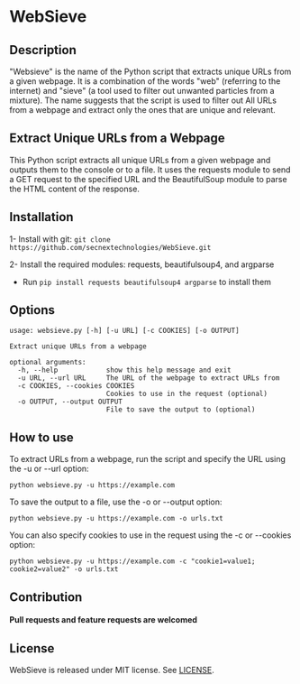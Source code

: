 # WebSieve

## Description
"Websieve" is the name of the Python script that extracts unique URLs from a given webpage. It is a combination of the words "web" (referring to the internet) and "sieve" (a tool used to filter out unwanted particles from a mixture). The name suggests that the script is used to filter out All URLs from a webpage and extract only the ones that are unique and relevant.

## Extract Unique URLs from a Webpage

This Python script extracts all unique URLs from a given webpage and outputs them to the console or to a file. It uses the requests module to send a GET request to the specified URL and the BeautifulSoup module to parse the HTML content of the response.

## Installation
1- Install with git:
`` git clone https://github.com/secnextechnologies/WebSieve.git ``

2- Install the required modules: requests, beautifulsoup4, and argparse
* Run `` pip install requests beautifulsoup4 argparse `` to install them

## Options
```
usage: websieve.py [-h] [-u URL] [-c COOKIES] [-o OUTPUT]

Extract unique URLs from a webpage

optional arguments:
  -h, --help            show this help message and exit
  -u URL, --url URL     The URL of the webpage to extract URLs from
  -c COOKIES, --cookies COOKIES
                        Cookies to use in the request (optional)
  -o OUTPUT, --output OUTPUT
                        File to save the output to (optional)
```

## How to use
To extract URLs from a webpage, run the script and specify the URL using the -u or --url option:

`` python websieve.py -u https://example.com ``

To save the output to a file, use the -o or --output option:

`` python websieve.py -u https://example.com -o urls.txt ``

You can also specify cookies to use in the request using the -c or --cookies option:

`` python websieve.py -u https://example.com -c "cookie1=value1; cookie2=value2" -o urls.txt ``

## Contribution
#### Pull requests and feature requests are welcomed

## License
WebSieve is released under MIT license. See [LICENSE](https://github.com/secnextechnologies/WebSieve/blob/main/LICENSE).
